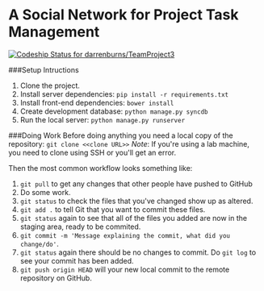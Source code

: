 A Social Network for Project Task Management
============

[ ![Codeship Status for darrenburns/TeamProject3](https://codeship.com/projects/a9a382a0-4c1d-0132-f820-2ebd99ec2702/status)](https://codeship.com/projects/46976)

###Setup Intructions

1. Clone the project.
2. Install server dependencies: `pip install -r requirements.txt`
3. Install front-end dependencies: `bower install`
4. Create development database: `python manage.py syncdb`
5. Run the local server: `python manage.py runserver`

###Doing Work
Before doing anything you need a local copy of the repository:
`git clone <<clone URL>>`
*Note*: If you're using a lab machine, you need to clone using SSH or you'll get an error.


Then the most common workflow looks something like:

1. `git pull` to get any changes that other people have pushed to GitHub
2. Do some work.
3. `git status` to check the files that you've changed show up as altered.
4. `git add .` to tell Git that you want to commit these files.
5. `git status` again to see that all of the files you added are now in the staging area, ready to be commited.
6. `git commit -m 'Message explaining the commit, what did you change/do'`.
7. `git status` again there should be no changes to commit. Do `git log` to see your commit has been added.
8. `git push origin HEAD` will your new local commit to the remote repository on GitHub.
